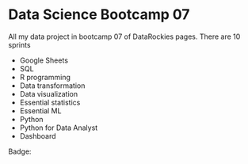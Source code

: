 # Data Science Bootcamp 07
All my data project in bootcamp 07 of DataRockies pages. There are 10 sprints

- Google Sheets
- SQL
- R programming
- Data transformation
- Data visualization
- Essential statistics
- Essential ML
- Python 
- Python for Data Analyst
- Dashboard

Badge: 

